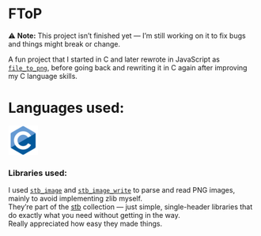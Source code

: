 # FToP

⚠️ **Note:** This project isn’t finished yet — I’m still working on it to fix bugs and things might break or change.

A fun project that I started in C and later rewrote in JavaScript as [`file_to_png`](https://github.com/3manuel0/file_to_png), before going back and rewriting it in C again after improving my C language skills.

# Languages used:

<div>
<img height="60" src="https://raw.githubusercontent.com/3manuel0/3manuel0/refs/heads/assets/C.svg" />
</div>

### Libraries used:

I used [`stb_image`](https://github.com/nothings/stb/blob/master/stb_image.h) and [`stb_image_write`](https://github.com/nothings/stb/blob/master/stb_image_write.h) to parse and read PNG images, mainly to avoid implementing zlib myself.  
They’re part of the [stb](https://github.com/nothings/stb) collection — just simple, single-header libraries that do exactly what you need without getting in the way.  
Really appreciated how easy they made things.

